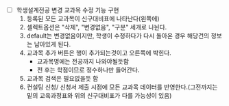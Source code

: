 - [ ] 학생설계전공 변경 교과목 수정 기능 구현
	1. 등록된 모든 교과목이 신구대비표에 나타난다(왼쪽에)
	2. 셀렉트옵션은 "삭제", "변경없음", "구분" 세개로 나뉜다.
	3. default는 변경없음이지만, 학생이 수정하다가 다시 돌아온 경우 해당건의 정보는 남아있게 된다.
	4. 교과목 추가 버튼은 행이 추가되는것이고 오른쪽에 박힌다.
		 - 교과목명에는 전공까지 나와야될듯함
		 - 전 후는 학점이므로 정수하나만 들어간다.
	5. 교과목 검색은 필요없을듯 함
	6. 컨설팅 신청/ 신청서 제출 시점에 모든 교과목 데이터를 반영한다.(그전까지는 밑의 교육과정표와 위의 신구대비표가 다를 가능성이 있음)